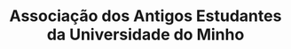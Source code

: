 ---
title: Associação dos Antigos Estudantes da Universidade do Minho
category: Parcerias
imagem_image_path: images/dynamic/W1siZnUiLCJodHRwczovL2FkYWdhd2ViLnMzLmFtYXpvbmF/aaeum35e6.gif?sha=9205a3b34191b27d
link: http://www.aaeum.pt/
text: A Associação dos Antigos Estudantes da Universidade do Minho existe, oficialmente, desde Setembro de 1989. Com o propósito de representar e defender os interesses dos antigos estudantes (licenciados, mestres e doutorados) da Universidade do Minho, os principais objectivos desta associação têm-se pautado no crescimento e implantação junto da comunidade universitária e da sociedade em geral, através de actividades formativas, culturais, recreativas e desportivas.
---